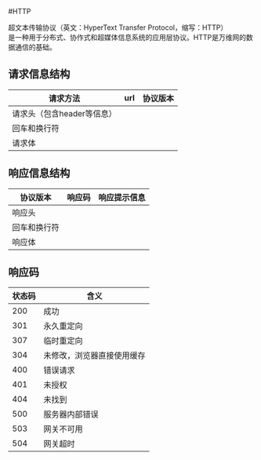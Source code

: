 #HTTP

超文本传输协议（英文：HyperText Transfer Protocol，缩写：HTTP）  
是一种用于分布式、协作式和超媒体信息系统的应用层协议。HTTP是万维网的数据通信的基础。  

## 请求信息结构
|请求方法|url|协议版本|
|---|---|---|
|请求头（包含header等信息）|||
|回车和换行符|||
|请求体|||


## 响应信息结构
|协议版本|响应码|响应提示信息|
|---|---|---|
|响应头|||
|回车和换行符|||
|响应体|||

## 响应码

|状态码|含义|
|---|---|
|200|成功|
|301|永久重定向|
|307|临时重定向|
|304|未修改，浏览器直接使用缓存|
|400|错误请求|
|401|未授权|
|404|未找到
|500|服务器内部错误|
|503|网关不可用|
|504|网关超时|
